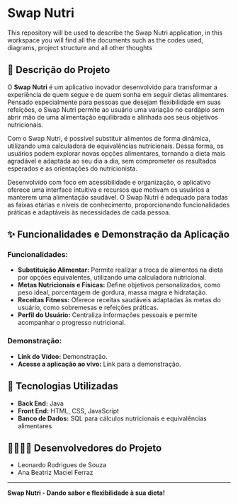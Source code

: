 # Swap Nutri
This repository will be used to describe the Swap Nutri application, in this workspace you will find all the documents such as the codes used, diagrams, project structure and all other thoughts

## 📝 Descrição do Projeto
O **Swap Nutri** é um aplicativo inovador desenvolvido para transformar a experiência de quem segue e de quem sonha em seguir dietas alimentares. Pensado especialmente para pessoas que desejam flexibilidade em suas refeições, o Swap Nutri permite ao usuário uma variação no cardápio sem abrir mão de uma alimentação equilibrada e alinhada aos seus objetivos nutricionais.

Com o Swap Nutri, é possível substituir alimentos de forma dinâmica, utilizando uma calculadora de equivalências nutricionais. Dessa forma, os usuários podem explorar novas opções alimentares, tornando a dieta mais agradável e adaptada ao seu dia a dia, sem comprometer os resultados esperados e as orientações do nutricionista.

Desenvolvido com foco em acessibilidade e organização, o aplicativo oferece uma interface intuitiva e recursos que motivam os usuários a manterem uma alimentação saudável. O Swap Nutri é adequado para todas as faixas etárias e níveis de conhecimento, proporcionando funcionalidades práticas e adaptáveis às necessidades de cada pessoa.


## ✨ Funcionalidades e Demonstração da Aplicação

### Funcionalidades:
- **Substituição Alimentar:** Permite realizar a troca de alimentos na dieta por opções equivalentes, utilizando uma calculadora nutricional.
- **Metas Nutricionais e Físicas:** Define objetivos personalizados, como peso ideal, porcentagem de gordura, massa magra e hidratação.
- **Receitas Fitness:** Oferece receitas saudáveis adaptadas às metas do usuário, como sobremesas e refeições práticas.
- **Perfil do Usuário:** Centraliza informações pessoais e permite acompanhar o progresso nutricional.


### Demonstração:
- **Link do Vídeo:** Demonstração.
- **Acesse a aplicação ao vivo:** Link para a demonstração.

## 🚀 Tecnologias Utilizadas
- **Back End:** Java
- **Front End:** HTML, CSS, JavaScript
- **Banco de Dados:** SQL para cálculos nutricionais e equivalências alimentares

## 👩‍💻👨‍💻 Desenvolvedores do Projeto
- Leonardo Rodrigues de Souza
- Ana Beatriz Maciel Ferraz 

---

**Swap Nutri - Dando sabor e flexibilidade à sua dieta!**
